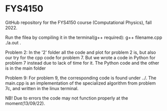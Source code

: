 # FYS4150
GitHub repository for the FYS4150 course (Computational Physics), fall 2022.

Run the filea by compiling it in the terminal(g++ required):
    g++ filename.cpp
    ./a.out .
    
    
Problem 2:
In the '2' folder all the code and plot for problem 2 is, but also our try for the cpp code for problem 7. But we wrote a code in Python for problem 7 instead due to lack of time for it. The Python code and the other is in the main folder

Problem 9:
For problem 9, the corresponding code is found under ../. The main.cpp is an implementation of the specialized algorithm from problem 7c, and written in the linux terminal. 

NB! Due to errors the code may not function properly at the moment(13/09/22).
